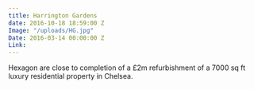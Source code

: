 ```yaml
---
title: Harrington Gardens
date: 2016-10-18 18:59:00 Z
Image: "/uploads/HG.jpg"
Date: 2016-03-14 00:00:00 Z
Link: 
---
```


Hexagon are close to completion of a £2m refurbishment of a 7000 sq ft luxury residential property in Chelsea.